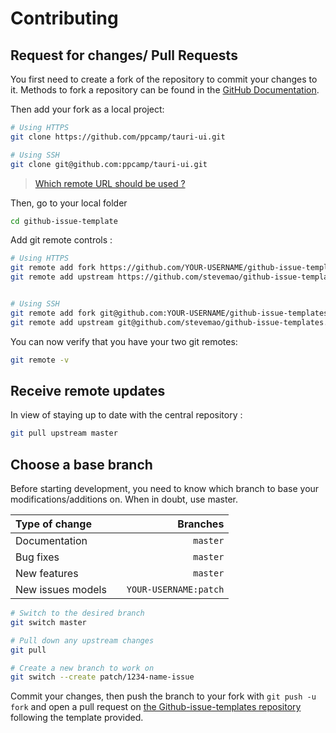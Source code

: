 # Contributing

## Request for changes/ Pull Requests
You first need to create a fork of the repository to commit your changes to it.
Methods to fork a repository can be found in the [GitHub Documentation].

Then add your fork as a local project:

```sh
# Using HTTPS
git clone https://github.com/ppcamp/tauri-ui.git

# Using SSH
git clone git@github.com:ppcamp/tauri-ui.git
```

> [Which remote URL should be used ?](https://docs.github.com/en/get-started/getting-started-with-git/about-remote-repositories)

Then, go to your local folder

```sh
cd github-issue-template
```

Add git remote controls :

```sh
# Using HTTPS
git remote add fork https://github.com/YOUR-USERNAME/github-issue-templates.git
git remote add upstream https://github.com/stevemao/github-issue-templates.git


# Using SSH
git remote add fork git@github.com:YOUR-USERNAME/github-issue-templates.git
git remote add upstream git@github.com/stevemao/github-issue-templates.git
```

You can now verify that you have your two git remotes:

```sh
git remote -v
```

## Receive remote updates
In view of staying up to date with the central repository :

```sh
git pull upstream master
```

## Choose a base branch
Before starting development, you need to know which branch to base your modifications/additions on. When in doubt, use master.

| Type of change                |           | Branches              |
| :------------------           |:---------:| ---------------------:|
| Documentation                 |           | `master`              |
| Bug fixes                     |           | `master`              |
| New features                  |           | `master`              |
| New issues models             |           | `YOUR-USERNAME:patch` |

```sh
# Switch to the desired branch
git switch master

# Pull down any upstream changes
git pull

# Create a new branch to work on
git switch --create patch/1234-name-issue
```

Commit your changes, then push the branch to your fork with `git push -u fork`
and open a pull request on [the Github-issue-templates repository] following the
template provided.


[GitHub Documentation]: https://docs.github.com/en/get-started/quickstart/fork-a-repo
[the Github-issue-templates repository]: https://github.com/stevemao/github-issue-templates/